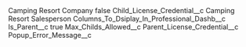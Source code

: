 <?xml version="1.0" encoding="UTF-8"?>
<CustomMetadata xmlns="http://soap.sforce.com/2006/04/metadata" xmlns:xsi="http://www.w3.org/2001/XMLSchema-instance" xmlns:xsd="http://www.w3.org/2001/XMLSchema">
    <label>Camping Resort Company</label>
    <protected>false</protected>
    <values>
        <field>Child_License_Credential__c</field>
        <value xsi:type="xsd:string">Camping Resort Salesperson</value>
    </values>
    <values>
        <field>Columns_To_Dsiplay_In_Professional_Dashb__c</field>
        <value xsi:nil="true"/>
    </values>
    <values>
        <field>Is_Parent__c</field>
        <value xsi:type="xsd:boolean">true</value>
    </values>
    <values>
        <field>Max_Childs_Allowed__c</field>
        <value xsi:nil="true"/>
    </values>
    <values>
        <field>Parent_License_Credential__c</field>
        <value xsi:nil="true"/>
    </values>
    <values>
        <field>Popup_Error_Message__c</field>
        <value xsi:nil="true"/>
    </values>
</CustomMetadata>
